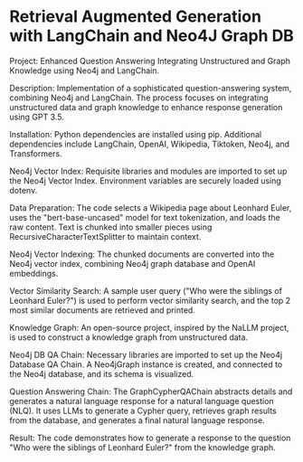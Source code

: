 # Retrieval Augmented Generation with LangChain and Neo4J Graph DB
Project: Enhanced Question Answering Integrating Unstructured and Graph Knowledge using Neo4j and LangChain.

Description: Implementation of a sophisticated question-answering system, combining Neo4j and LangChain. The process focuses on integrating unstructured data and graph knowledge to enhance response generation using GPT 3.5.

Installation: Python dependencies are installed using pip. Additional dependencies include LangChain, OpenAI, Wikipedia, Tiktoken, Neo4j, and Transformers. 

Neo4j Vector Index: Requisite libraries and modules are imported to set up the Neo4j Vector Index. Environment variables are securely loaded using dotenv.

Data Preparation: The code selects a Wikipedia page about Leonhard Euler, uses the "bert-base-uncased" model for text tokenization, and loads the raw content. Text is chunked into smaller pieces using RecursiveCharacterTextSplitter to maintain context.

Neo4j Vector Indexing: The chunked documents are converted into the Neo4j vector index, combining Neo4j graph database and OpenAI embeddings.

Vector Similarity Search: A sample user query ("Who were the siblings of Leonhard Euler?") is used to perform vector similarity search, and the top 2 most similar documents are retrieved and printed.

Knowledge Graph: An open-source project, inspired by the NaLLM project, is used to construct a knowledge graph from unstructured data.

Neo4j DB QA Chain: Necessary libraries are imported to set up the Neo4j Database QA Chain. A Neo4jGraph instance is created, and connected to the Neo4j database, and its schema is visualized.

Question Answering Chain: The GraphCypherQAChain abstracts details and generates a natural language response for a natural language question (NLQ). It uses LLMs to generate a Cypher query, retrieves graph results from the database, and generates a final natural language response.

Result: The code demonstrates how to generate a response to the question "Who were the siblings of Leonhard Euler?" from the knowledge graph.




